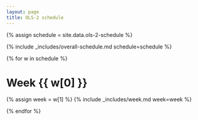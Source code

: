 ```yaml
---
layout: page
title: OLS-2 schedule
---
```


{% assign schedule = site.data.ols-2-schedule %}

{% include _includes/overall-schedule.md schedule=schedule %}

{% for w in schedule %}

# Week {{ w[0] }}

{% assign week = w[1] %}
{% include _includes/week.md week=week %}

{% endfor %}
